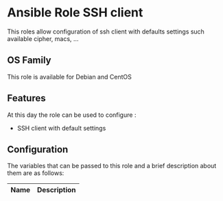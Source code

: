 Ansible Role SSH client
========

This roles allow configuration of ssh client with defaults settings such available cipher, macs, ...

## OS Family

This role is available for Debian and CentOS

## Features

At this day the role can be used to configure :

  * SSH client with default settings

## Configuration

The variables that can be passed to this role and a brief description about them are as follows:

| Name                              | Description                                               |
| --------                          | --------------------------------------------------------- |
